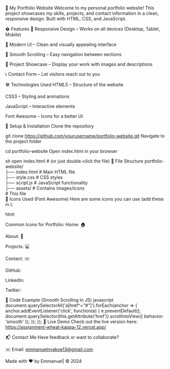 🌟 My Portfolio Website
Welcome to my personal portfolio website! This project showcases my skills, projects, and contact information in a clean, responsive design. Built with HTML, CSS, and JavaScript.



� Features
📱 Responsive Design – Works on all devices (Desktop, Tablet, Mobile)

🎨 Modern UI – Clean and visually appealing interface

📜 Smooth Scrolling – Easy navigation between sections

📂 Project Showcase – Display your work with images and descriptions

📞 Contact Form – Let visitors reach out to you

🛠️ Technologies Used
HTML5 – Structure of the website

CSS3 – Styling and animations

JavaScript – Interactive elements

Font Awesome – Icons for a better UI

🔧 Setup & Installation
Clone the repository


git clone https://github.com/yourusername/portfolio-website.git
Navigate to the project folder


cd portfolio-website
Open index.html in your browser

sh
open index.html  # (or just double-click the file)
📂 File Structure
portfolio-website/  
├── index.html          # Main HTML file  
├── style.css           # CSS styles  
├── script.js           # JavaScript functionality  
├── assets/             # Contains images/icons  
      # This file  
🎨 Icons Used (Font Awesome)
Here are some icons you can use (add these in <head>):

html
<link rel="stylesheet" href="https://cdnjs.cloudflare.com/ajax/libs/font-awesome/6.4.0/css/all.min.css">
Common Icons for Portfolio:
Home: <i class="fas fa-home"></i> 🏠

About: <i class="fas fa-user"></i> 👤

Projects: <i class="fas fa-code"></i> 💻

Contact: <i class="fas fa-envelope"></i> ✉️

GitHub: <i class="fab fa-github"></i>

LinkedIn: <i class="fab fa-linkedin"></i>

Twitter: <i class="fab fa-twitter"></i>

📜 Code Example (Smooth Scrolling in JS)
javascript
document.querySelectorAll('a[href^="#"]').forEach(anchor => {
    anchor.addEventListener('click', function(e) {
        e.preventDefault();
        document.querySelector(this.getAttribute('href')).scrollIntoView({
            behavior: 'smooth'
        });
    });
});
🚀 Live Demo
Check out the live version here: https://assignment-wheat-kappa-12.vercel.app/

📬 Contact Me
Have feedback or want to collaborate?

✉️ Email: emmanuelnyakoe13@gmail.com


Made with ❤️ by Emmanuel| © 2024


